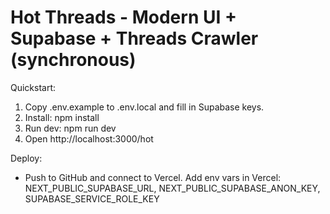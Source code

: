 Hot Threads - Modern UI + Supabase + Threads Crawler (synchronous)
===============================================================

Quickstart:
1. Copy .env.example to .env.local and fill in Supabase keys.
2. Install:
   npm install
3. Run dev:
   npm run dev
4. Open http://localhost:3000/hot

Deploy:
- Push to GitHub and connect to Vercel. Add env vars in Vercel:
  NEXT_PUBLIC_SUPABASE_URL, NEXT_PUBLIC_SUPABASE_ANON_KEY, SUPABASE_SERVICE_ROLE_KEY
